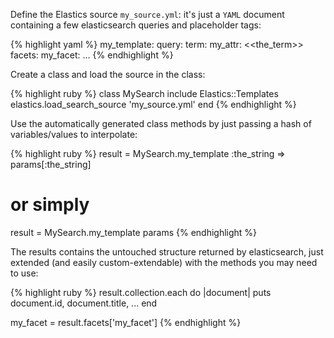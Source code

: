 Define the Elastics source `my_source.yml`: it's just a `YAML` document containing a few elasticsearch queries and placeholder tags:

{% highlight yaml %}
my_template:
  query:
    term:
      my_attr: <<the_term>>
  facets:
    my_facet:
      ...
{% endhighlight %}

Create a class and load the source in the class:

{% highlight ruby %}
class MySearch
  include Elastics::Templates
  elastics.load_search_source 'my_source.yml'
end
{% endhighlight %}

Use the automatically generated class methods by just passing a hash of variables/values to interpolate:

{% highlight ruby %}
result = MySearch.my_template :the_string => params[:the_string]
 # or simply
result = MySearch.my_template params
{% endhighlight %}

The results contains the untouched structure returned by elasticsearch, just extended (and easily custom-extendable) with the methods you may need to use:

{% highlight ruby %}
result.collection.each do |document|
  puts document.id, document.title, ...
end

my_facet = result.facets['my_facet']
{% endhighlight %}
